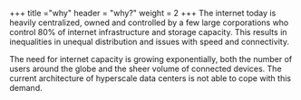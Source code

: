 +++
title ="why"
header = "why?"
weight = 2
+++
The internet today is heavily centralized, owned and controlled by a few large corporations who control 80% of internet infrastructure and storage capacity. This results in inequalities in unequal distribution and issues with speed and connectivity.

The need for internet capacity is growing exponentially, both the number of users around the globe and the sheer volume of connected devices. The current architecture of hyperscale data centers is not able to cope with this demand.
